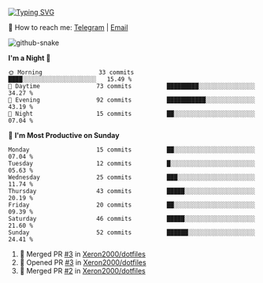 [![Typing SVG](https://readme-typing-svg.demolab.com?font=Fira+Code&pause=1000&width=435&lines=%F0%9F%91%8B+Hi%2C+I'm+Xeron)](https://git.io/typing-svg)

📮️ How to reach me: [Telegram](https://t.me/Xeron23) | [Email](mailto:cw48565@gmail.com)

<picture>
  <source media="(prefers-color-scheme: dark)" srcset="https://github.com/Xeron2000/Xeron2000/blob/output/github-contribution-grid-snake-dark.svg" />
  <source media="(prefers-color-scheme: light)" srcset="https://github.com/Xeron2000/Xeron2000/blob/output/github-contribution-grid-snake.svg" />
  <img alt="github-snake" src="github-snake.svg" />
</picture>

<!--START_SECTION:waka-->
**I'm a Night 🦉** 

```text
🌞 Morning                33 commits          ████░░░░░░░░░░░░░░░░░░░░░   15.49 % 
🌆 Daytime                73 commits          █████████░░░░░░░░░░░░░░░░   34.27 % 
🌃 Evening                92 commits          ███████████░░░░░░░░░░░░░░   43.19 % 
🌙 Night                  15 commits          ██░░░░░░░░░░░░░░░░░░░░░░░   07.04 % 
```
📅 **I'm Most Productive on Sunday** 

```text
Monday                   15 commits          ██░░░░░░░░░░░░░░░░░░░░░░░   07.04 % 
Tuesday                  12 commits          █░░░░░░░░░░░░░░░░░░░░░░░░   05.63 % 
Wednesday                25 commits          ███░░░░░░░░░░░░░░░░░░░░░░   11.74 % 
Thursday                 43 commits          █████░░░░░░░░░░░░░░░░░░░░   20.19 % 
Friday                   20 commits          ██░░░░░░░░░░░░░░░░░░░░░░░   09.39 % 
Saturday                 46 commits          █████░░░░░░░░░░░░░░░░░░░░   21.60 % 
Sunday                   52 commits          ██████░░░░░░░░░░░░░░░░░░░   24.41 % 
```



<!--END_SECTION:waka-->

<!--START_SECTION:activity-->
1. 🎉 Merged PR [#3](https://github.com/Xeron2000/dotfiles/pull/3) in [Xeron2000/dotfiles](https://github.com/Xeron2000/dotfiles)
2. 💪 Opened PR [#3](https://github.com/Xeron2000/dotfiles/pull/3) in [Xeron2000/dotfiles](https://github.com/Xeron2000/dotfiles)
3. 🎉 Merged PR [#2](https://github.com/Xeron2000/dotfiles/pull/2) in [Xeron2000/dotfiles](https://github.com/Xeron2000/dotfiles)
<!--END_SECTION:activity-->
